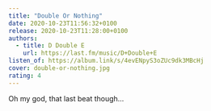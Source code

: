 ```yaml
---
title: "Double Or Nothing"
date: 2020-10-23T11:56:32+0100
release: 2020-10-23T11:28:00+0100
authors:
  - title: D Double E
    url: https://last.fm/music/D+Double+E
listen_of: https://album.link/s/4evENpyS3oZUc9dk3MBcHj
cover: double-or-nothing.jpg
rating: 4
---
```


Oh my god, that last beat though…
